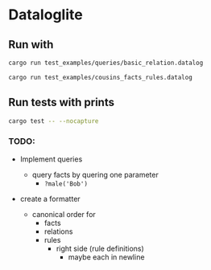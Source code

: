 # Dataloglite

## Run with

```bash
cargo run test_examples/queries/basic_relation.datalog
```

```bash
cargo run test_examples/cousins_facts_rules.datalog
```

## Run tests with prints

```bash
cargo test -- --nocapture
```

### TODO:

- Implement queries

  - query facts by quering one parameter
    - `?male('Bob')`

- create a formatter
  - canonical order for
    - facts
    - relations
    - rules
      - right side (rule definitions)
        - maybe each in newline
